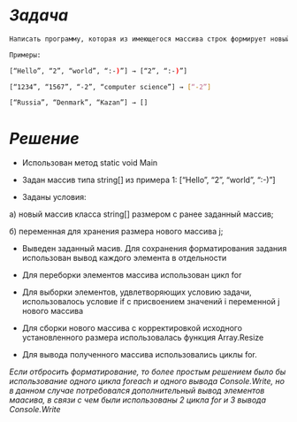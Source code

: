 # *Задача*

```sh 
Написать программу, которая из имеющегося массива строк формирует новый массив из строк, длина которых меньше, либо равна 3 символам. Первоначальный массив можно ввести с клавиатуры, либо задать на старте выполнения алгоритма. При решении не рекомендуется пользоваться коллекциями, лучше обойтись исключительно массивами.

Примеры:

[“Hello”, “2”, “world”, “:-)”] → [“2”, “:-)”]

[“1234”, “1567”, “-2”, “computer science”] → [“-2”]

[“Russia”, “Denmark”, “Kazan”] → []
```

# *Решение*

* Использован метод static void Main

* Задан массив типа string[] из примера 1: [“Hello”, “2”, “world”, “:-)”]

* Заданы условия:

а) новый массив класса string[] размером с ранее заданный массив;

б) переменная для хранения размера нового массива j;

* Выведен заданный масив. Для сохранения форматирования задания использован вывод каждого элемента в отдельности

* Для переборки элементов массива использован цикл for

* Для выборки элементов, удвлетворяющих условию задачи, использовалось условие if с присвоением значений i переменной j нового массива

* Для сборки нового массива с корректировкой исходного установленного размера использовалась функция Array.Resize

* Для вывода полученного массива использовались циклы for.

*Если отбросить форматирование, то более простым решением было бы использование одного цикла foreach и одного вывода Console.Write, но в данном случае потребовался дополнительный вывод элементов маасива, в связи с чем были использованы 2 цикла for и 3 вывода Console.Write*

